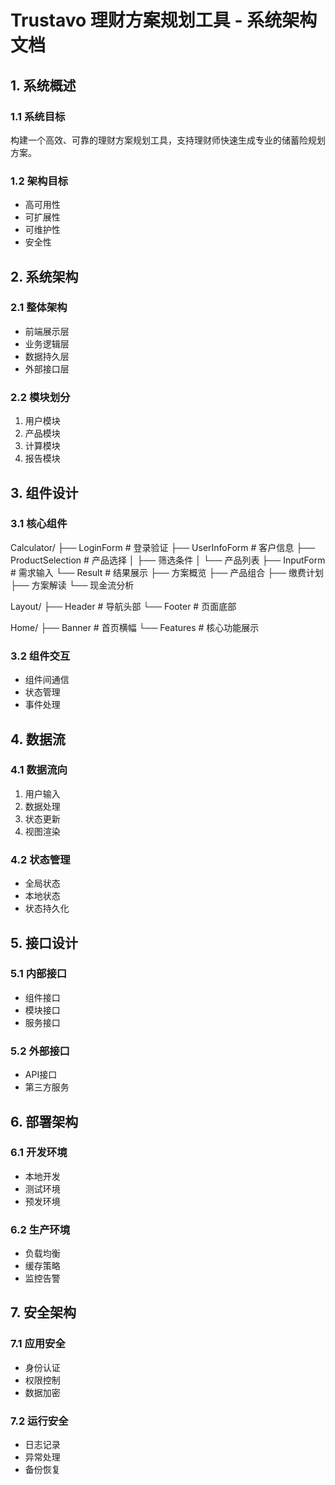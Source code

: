 # Trustavo 理财方案规划工具 - 系统架构文档

## 1. 系统概述
### 1.1 系统目标
构建一个高效、可靠的理财方案规划工具，支持理财师快速生成专业的储蓄险规划方案。

### 1.2 架构目标
- 高可用性
- 可扩展性
- 可维护性
- 安全性

## 2. 系统架构
### 2.1 整体架构
- 前端展示层
- 业务逻辑层
- 数据持久层
- 外部接口层

### 2.2 模块划分
1. 用户模块
2. 产品模块
3. 计算模块
4. 报告模块

## 3. 组件设计
### 3.1 核心组件
Calculator/
├── LoginForm     # 登录验证
├── UserInfoForm  # 客户信息
├── ProductSelection  # 产品选择
│   ├── 筛选条件
│   └── 产品列表
├── InputForm     # 需求输入
└── Result        # 结果展示
    ├── 方案概览
    ├── 产品组合
    ├── 缴费计划
    ├── 方案解读
    └── 现金流分析

Layout/
├── Header    # 导航头部
└── Footer    # 页面底部

Home/
├── Banner      # 首页横幅
└── Features    # 核心功能展示

### 3.2 组件交互
- 组件间通信
- 状态管理
- 事件处理

## 4. 数据流
### 4.1 数据流向
1. 用户输入
2. 数据处理
3. 状态更新
4. 视图渲染

### 4.2 状态管理
- 全局状态
- 本地状态
- 状态持久化

## 5. 接口设计
### 5.1 内部接口
- 组件接口
- 模块接口
- 服务接口

### 5.2 外部接口
- API接口
- 第三方服务

## 6. 部署架构
### 6.1 开发环境
- 本地开发
- 测试环境
- 预发环境

### 6.2 生产环境
- 负载均衡
- 缓存策略
- 监控告警

## 7. 安全架构
### 7.1 应用安全
- 身份认证
- 权限控制
- 数据加密

### 7.2 运行安全
- 日志记录
- 异常处理
- 备份恢复

